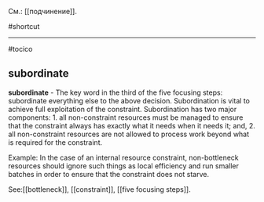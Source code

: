 См.: [[подчинение]].

#shortcut




<hr/>

#tocico

## subordinate

<b>subordinate</b> -  The key word in the third of the five focusing steps: subordinate everything else to the above decision. Subordination is vital to achieve full exploitation of the constraint. Subordination has two major components: 1. all non-constraint resources must be managed to ensure that the constraint always has exactly what it needs when it needs it; and, 2. all non-constraint resources are not allowed to process work beyond what is required for the constraint. 


Example: In the case of an internal resource constraint, non-bottleneck resources should ignore such things as local efficiency and run smaller batches in order to ensure that the constraint does not starve. 



See:[[bottleneck]], [[constraint]], [[five focusing steps]].
